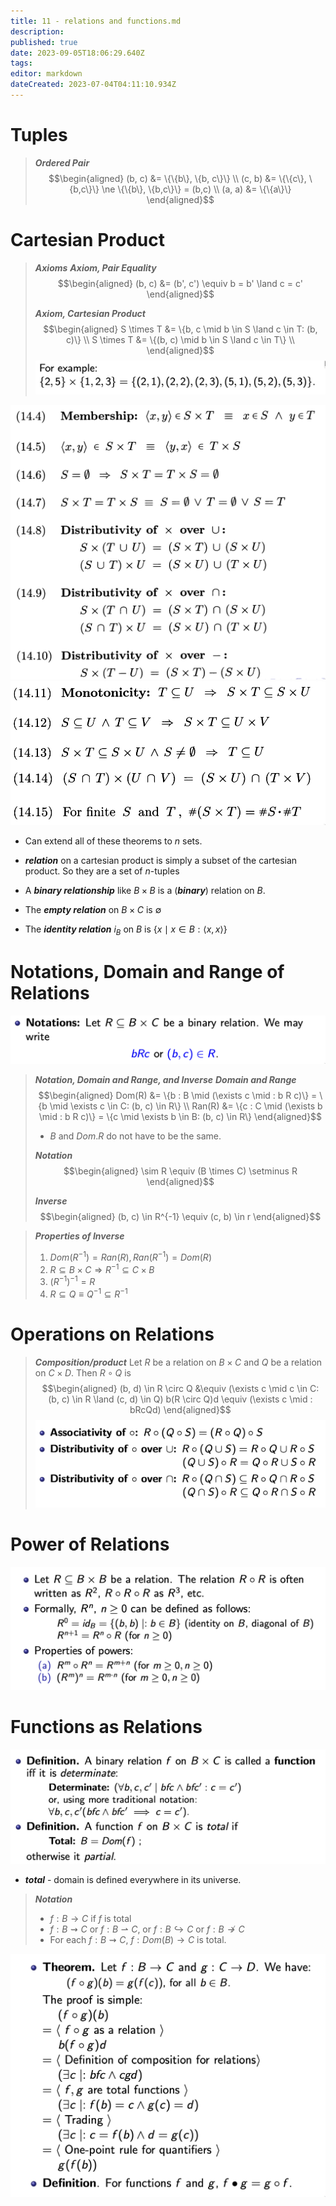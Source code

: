 ```yaml
---
title: 11 - relations and functions.md
description: 
published: true
date: 2023-09-05T18:06:29.640Z
tags: 
editor: markdown
dateCreated: 2023-07-04T04:11:10.934Z
---
```


# Tuples
> ***Ordered Pair***
> $$\begin{aligned}
>     (b, c) &= \{\{b\}, \{b, c\}\} \\
>     (c, b) &= \{\{c\}, \{b,c\}\} \ne \{\{b\}, \{b,c\}\} = (b,c) \\
>     (a, a) &= \{\{a\}\}
> \end{aligned}$$

# Cartesian Product
> ***Axioms***
> ***Axiom, Pair Equality***
> $$\begin{aligned}
>     (b, c) &= (b', c') \equiv b = b' \land c = c'
> \end{aligned}$$
> 
> ***Axiom, Cartesian Product***
> $$\begin{aligned}
>     S \times T &= \{b, c \mid b \in S \land c \in T: (b, c)\} \\
>     S \times T &= \{(b, c) \mid b \in S \land c \in T\} \\
> \end{aligned}$$
> ![](/images/20221121095851.png)

![](/images/20221121095912.png)
![](/images/20221121100404.png)
- Can extend all of these theorems to $n$ sets.

- ***relation*** on a cartesian product is simply a subset of the cartesian product. So they are a set of $n$-tuples
- A ***binary relationship*** like $B \times B$ is a (***binary***) relation on $B$.
- The ***empty relation*** on $B \times C$ is $\emptyset$
- The ***identity relation*** $i_B$ on $B$ is $\{x \mid x \in B: \langle x, x \rangle\}$

# Notations, Domain and Range of Relations
![](/images/20221121102254.png)

> ***Notation, Domain and Range, and Inverse***
> ***Domain and Range***
> $$\begin{aligned}
>     Dom(R) &= \{b : B \mid (\exists c \mid : b R c)\} = \{b \mid \exists c \in C: (b, c) \in R\} \\
>     Ran(R) &= \{c : C \mid (\exists b \mid : b R c)\} = \{c \mid \exists b \in B: (b, c) \in R\}
> \end{aligned}$$
> 
> - $B$ and $Dom.R$ do not have to be the same.
> 
> ***Notation***
> $$\begin{aligned}
>     \sim R \equiv (B \times C) \setminus R
> \end{aligned}$$
> 
> ***Inverse***
> $$\begin{aligned}
>     (b, c) \in R^{-1} \equiv (c, b) \in r
> \end{aligned}$$

> ***Properties of Inverse***
> 1. $Dom(R^{-1}) = Ran(R), Ran(R^{-1}) = Dom(R)$
> 2. $R \subseteq B \times C \Rightarrow R^{-1} \subseteq C \times B$
> 3. $(R^{-1})^{-1} = R$
> 4. $R \subseteq Q \equiv Q^{-1} \subseteq R^{-1}$

# Operations on Relations
> ***Composition/product***
> Let $R$ be a relation on $B \times C$ and $Q$ be a relation on $C \times D$.
> Then $R \circ Q$ is
> $$\begin{aligned}
>     (b, d) \in R \circ Q &\equiv (\exists c \mid c \in C: (b, c) \in R \land (c, d) \in Q)
>     b(R \circ Q)d \equiv (\exists c \mid : bRcQd)
> \end{aligned}$$
![](/images/20221121131504.png)

# Power of Relations
![](/images/20221121132020.png)

# Functions as Relations
![](/images/20221121132140.png)
- ***total*** - domain is defined everywhere in its universe.

> ***Notation***
> - $f: B \to C$ if $f$ is total
> - $f: B \rightsquigarrow C$ or $f: B \rightharpoonup C$, or $f: B \hookrightarrow C$ or $f: B \not \rightarrow C$
> - For each $f : B \rightsquigarrow C$, $f: Dom(B) \rightarrow C$ is total.

![](/images/20221121133027.png)
